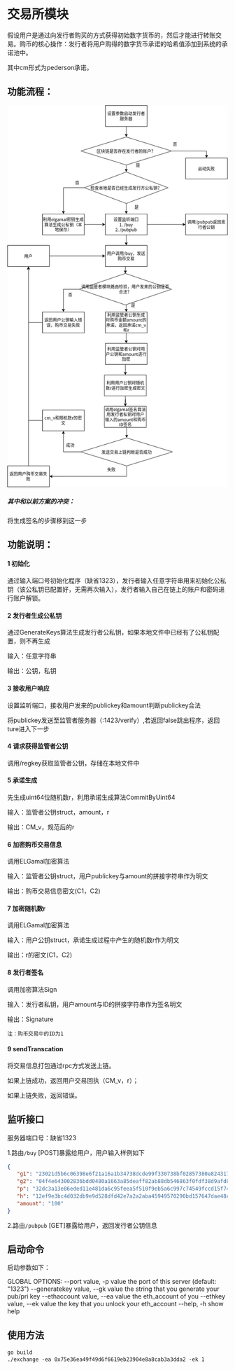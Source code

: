 # 交易所模块

假设用户是通过向发行者购买的方式获得初始数字货币的，然后才能进行转账交易。购币的核心操作：发行者将用户购得的数字货币承诺的哈希值添加到系统的承诺池中。

其中cm形式为pederson承诺。

## 功能流程：

![](./img/process.png)

##### 其中和以前方案的冲突：

将生成签名的步骤移到这一步

## 功能说明：

#### 1 初始化

通过输入端口号初始化程序（缺省1323），发行者输入任意字符串用来初始化公私钥（该公私钥已配置好，无需再次输入），发行者输入自己在链上的账户和密码进行账户解锁。

#### 2 发行者生成公私钥

通过GenerateKeys算法生成发行者公私钥，如果本地文件中已经有了公私钥配置，则不再生成

输入：任意字符串

输出：公钥，私钥

#### 3 接收用户响应

设置监听端口，接收用户发来的publickey和amount判断publickey合法

将publickey发送至监管者服务器（:1423/verify）,若返回false跳出程序，返回ture进入下一步

#### 4 请求获得监管者公钥

调用/regkey获取监管者公钥，存储在本地文件中

#### 5 承诺生成

先生成uint64位随机数r，利用承诺生成算法CommitByUint64

输入：监管者公钥struct，amount，r

输出：CM_v，规范后的r

#### 6 加密购币交易信息

调用ELGamal加密算法

输入：监管者公钥struct，用户publickey与amount的拼接字符串作为明文

输出：购币交易信息密文(C1，C2)

#### 7 加密随机数r

调用ELGamal加密算法

输入：用户公钥struct，承诺生成过程中产生的随机数r作为明文

输出：r的密文(C1，C2)

#### 8 发行者签名

调用加密算法Sign

输入：发行者私钥，用户amount与ID的拼接字符串作为签名明文

输出：Signature

```注：购币交易中的ID为1```

#### 9 sendTranscation

将交易信息打包通过rpc方式发送上链。

如果上链成功，返回用户交易回执（CM_v，r）；

如果上链失败，返回错误。

## 监听接口

服务器端口号：缺省1323

1.路由```/buy``` [POST]暴露给用户，用户输入样例如下

```json
{
   "g1": "23021d5b6c06398e6f21a16a1b34738dcde99f330738bf02857380e824317cf5",
   "g2": "04f4e643002836bdd0480a1663a85deaff82ab88db546863f0fdf38d9afd8ae0",
   "p": "32dc3a13e86eded11e481da6c95feea5f510f9eb5a6c997c74549fccd15f74a7",
   "h": "12ef9e3bc4d032db9e9d528dfd42e7a2a2aba45949570290bd157647dae48c1e",
   "amount": "100"
}
```

2.路由```/pubpub``` [GET]暴露给用户，返回发行者公钥信息

## 启动命令

启动参数如下：

GLOBAL OPTIONS:
   --port value, -p value                    the port of this server (default: "1323")
   --generatekey value, --gk value   the string that you generate your pub/pri key
   --ethaccount value, --ea value     the eth_account of you
   --ethkey value, --ek value             the key that you unlock your eth_account
   --help, -h                                         show help

## 使用方法

```
go build 
./exchange -ea 0x75e36ea49f49d6f6619eb23904e8a8cab3a3dda2 -ek 1
```



